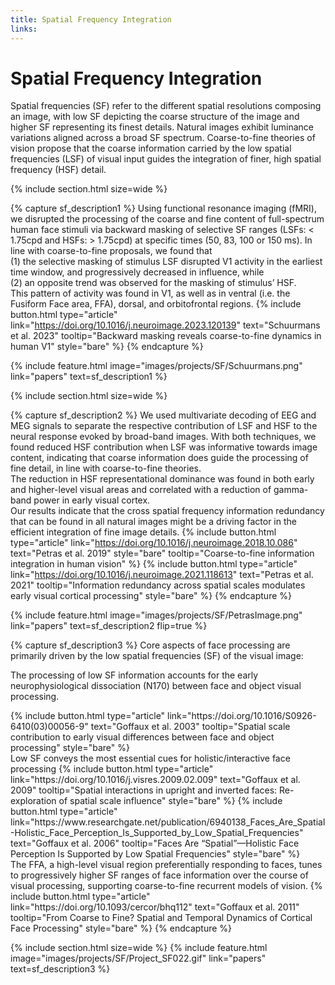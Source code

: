 ```yaml
---
title: Spatial Frequency Integration
links:
---
```

# Spatial Frequency Integration

Spatial frequencies (SF) refer to the different spatial resolutions composing an image, with low SF depicting the coarse structure of the image and higher SF representing its finest details. Natural images exhibit luminance variations aligned across a broad SF spectrum. Coarse-to-fine theories of vision propose that the coarse information carried by the low spatial frequencies (LSF) of visual input guides the integration of finer, high spatial frequency (HSF) detail. 

{% include section.html
  size=wide %}
  
{% capture sf_description1 %}
  Using functional resonance imaging (fMRI), we disrupted the processing of the coarse and fine content of full-spectrum human face stimuli via backward masking of selective SF ranges (LSFs: < 1.75cpd and HSFs: > 1.75cpd) at specific times (50, 83, 100 or 150 ms). In line with coarse-to-fine proposals, we found that <br> (1) the selective masking of stimulus LSF disrupted V1 activity in the earliest time window, and progressively decreased in influence, while <br> (2) an opposite trend was observed for the masking of stimulus’ HSF. <br> This pattern of activity was found in V1, as well as in ventral (i.e. the Fusiform Face area, FFA), dorsal, and orbitofrontal regions.
  {%
  include button.html
  type="article"
  link="https://doi.org/10.1016/j.neuroimage.2023.120139"
  text="Schuurmans et al. 2023"
  tooltip="Backward masking reveals coarse-to-fine dynamics in human V1"
  style="bare"
  %}
{% endcapture %}

{%
  include feature.html
  image="images/projects/SF/Schuurmans.png"
  link="papers"
  text=sf_description1
%}

{% include section.html 
  size=wide %}

{% capture sf_description2 %}
  We used multivariate decoding of EEG and MEG signals to separate the respective contribution of LSF and HSF to the neural response evoked by broad-band images. With both techniques, we found reduced HSF contribution when LSF was informative towards image content, indicating that coarse information does guide the processing of fine detail, in line with coarse-to-fine theories. <br> The reduction in HSF representational dominance was found in both early and higher-level visual areas and correlated with a reduction of gamma-band power in early visual cortex. <br> Our results indicate that the cross spatial frequency information redundancy that can be found in all natural images might be a driving factor in the efficient integration of fine image details.
  {%
  include button.html
  type="article"
  link="https://doi.org/10.1016/j.neuroimage.2018.10.086"
  text="Petras et al. 2019"
  style="bare"
  tooltip="Coarse-to-fine information integration in human vision"
  %}
  {%
  include button.html
  type="article"
  link="https://doi.org/10.1016/j.neuroimage.2021.118613"
  text="Petras et al. 2021"
  tooltip="Information redundancy across spatial scales modulates early visual cortical processing"
  style="bare"
  %}
{% endcapture %}

{%
  include feature.html
  image="images/projects/SF/PetrasImage.png"
  link="papers"
  text=sf_description2
  flip=true
%}

{% capture sf_description3 %}
  Core aspects of face processing are primarily driven by the low spatial frequencies (SF) of the visual image: 
  <p> The processing of low SF information accounts for the early neurophysiological dissociation (N170) between face and object visual processing. </p> 
  {%
  include button.html
  type="article"
  link="https://doi.org/10.1016/S0926-6410(03)00056-9"
  text="Goffaux et al. 2003"
  tooltip="Spatial scale contribution to early visual differences between face and object processing"
  style="bare"
  %}
  <br> Low SF conveys the most essential cues for holistic/interactive face processing  
  {%
  include button.html
  type="article"
  link="https://doi.org/10.1016/j.visres.2009.02.009"
  text="Goffaux et al. 2009"
  tooltip="Spatial interactions in upright and inverted faces: Re-exploration of spatial scale influence"
  style="bare"
  %}
  {%
  include button.html
  type="article"
  link="https://www.researchgate.net/publication/6940138_Faces_Are_Spatial-Holistic_Face_Perception_Is_Supported_by_Low_Spatial_Frequencies"
  text="Goffaux et al. 2006"
  tooltip="Faces Are “Spatial”—Holistic Face Perception Is Supported by Low Spatial Frequencies"
  style="bare"
  %}
  <br>  The FFA, a high-level visual region preferentially responding to faces, tunes to progressively higher SF ranges of face information over the course of visual processing, supporting coarse-to-fine recurrent models of vision. 
  {%
  include button.html
  type="article"
  link="https://doi.org/10.1093/cercor/bhq112"
  text="Goffaux et al. 2011"
  tooltip="From Coarse to Fine? Spatial and Temporal Dynamics of Cortical Face Processing"
  style="bare"
  %} 
{% endcapture %}


{% include section.html
  size=wide %}
{%
  include feature.html
  image="images/projects/SF/Project_SF022.gif"
  link="papers"
  text=sf_description3
  %}
